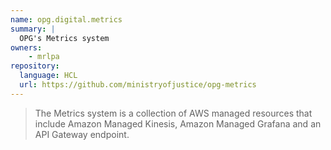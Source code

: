 ```yaml
---
name: opg.digital.metrics
summary: |
  OPG's Metrics system
owners:
    - mrlpa
repository:
  language: HCL
  url: https://github.com/ministryofjustice/opg-metrics
---
```


> The Metrics system is a collection of AWS managed resources that include Amazon Managed Kinesis, Amazon Managed Grafana and an API Gateway endpoint.

<NodeGraph />
